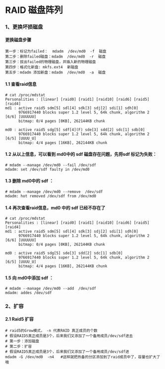 # RAID 磁盘阵列



### 1、更换坏损磁盘
#### 更换磁盘步骤
    
    第一步：标记为failed：  mdadm  /dev/md0  -f  磁盘
    第二步：删除failed磁盘：mdadm  /dev/md0  -r  磁盘
    第三步：拔出failed的物理磁盘，并插入新的物理磁盘
    第四步：格式化新盘: mkfs.ext4  新磁盘
    第五步：mdadm 添加新盘：mdadm  /dev/md0  -a  磁盘
    
    
#### 1.1 查看raid信息

    # cat /proc/mdstat 
    Personalities : [linear] [raid0] [raid1] [raid10] [raid6] [raid5] [raid4] 
    md1 : active raid5 sdm[5] sdl[4] sdk[3] sdj[2] sdi[1] sdh[0]
          9766917440 blocks super 1.2 level 5, 64k chunk, algorithm 2 [6/6] [UUUUUU]
          bitmap: 0/4 pages [0KB], 262144KB chunk

    md0 : active raid5 sdg[5] sdf[4](F) sde[3] sdd[2] sdc[1] sdb[0]
          9766917440 blocks super 1.2 level 5, 64k chunk, algorithm 2 [6/5] [UUUU_U]
          bitmap: 4/4 pages [16KB], 262144KB chunk

#### 1.2 从以上信息，可以看到 md0中的 sdf 磁盘存在问题，先将sdf 标记为失败：
    # mdadm --manage /dev/md0 --fail /dev/sdf
    mdadm: set /dev/sdf faulty in /dev/md0
      
#### 1.3 删除 md0中的 sdf ：
    # mdadm --manage /dev/md0 --remove  /dev/sdf
    mdadm: hot removed /dev/sdf from /dev/md0
    
#### 1.4 再次查看raid信息，md0 中的 sdf 已经不存在了
    # cat /proc/mdstat 
    Personalities : [linear] [raid0] [raid1] [raid10] [raid6] [raid5] [raid4] 
    md1 : active raid5 sdm[5] sdl[4] sdk[3] sdj[2] sdi[1] sdh[0]
          9766917440 blocks super 1.2 level 5, 64k chunk, algorithm 2 [6/6] [UUUUUU]
          bitmap: 0/4 pages [0KB], 262144KB chunk

    md0 : active raid5 sdg[5] sde[3] sdd[2] sdc[1] sdb[0]
          9766917440 blocks super 1.2 level 5, 64k chunk, algorithm 2 [6/5] [UUUU_U]
          bitmap: 4/4 pages [16KB], 262144KB chunk
      
      
#### 1.5 向 md0中添加 sdf ：
    # mdadm --manage /dev/md0 --add  /dev/sdf
    mdadm: addes /dev/sdf 

### 2、扩容
#### 2.1 Raid5 扩容
    # raid5的Grow模式， -n 代表RAID 真正成员的个数
    # 假设RAID5真正成员是3个，后来我们又添加了一个备用成员/dev/sdf进去
    # 第一步：添加磁盘
    # 第二步：扩容
    # 假设RAID5真正成员是3个，后来我们又添加了一个备用成员/dev/sdf进
    mdadm -G /dev/md0  -n4   #这样就把热备的分区添加到了raid成员中了，容量也扩大了哦


    
